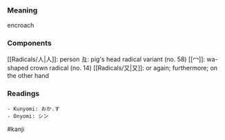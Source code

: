 ### Meaning

encroach

### Components

[[Radicals/人|人]]: person 彑: pig's head radical variant (no. 58) [[冖]]: wa-shaped crown radical (no. 14) [[Radicals/又|又]]: or again; furthermore; on the other hand

### Readings

```
- Kunyomi: おか.す
- Onyomi: シン
```

#kanji